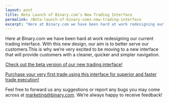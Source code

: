 ```yaml
---
layout: post
title: Beta Launch of Binary.com’s New Trading Interface
permalink: /Beta-launch-of-binary-coms-new-trading-interface
excerpt: "Here at Binary.com we have been hard at work redesigning our current trading interface. With this new design, our aim is to better serve our customers.This is why we’re very excited to be moving to a new..."  
---
```



Here at Binary.com we have been hard at work redesigning our current trading interface. With this new design, our aim is to better serve our customers.This is why we’re very excited to be moving to a new interface that will provide customers with a cleaner, quicker and simpler navigation. 

[Check out the beta version of our new trading interface!](https://www.binary.com/trading?utm_source=social&utm_medium=blog&utm_campaign=WhatsNew)

[Purchase your very first trade using this interface for superior and faster trade execution!](https://www.binary.com/trading?utm_source=social&utm_medium=blog&utm_campaign=WhatsNew)

Feel free to forward us any suggestions or report any bugs you may come across at [marketing@binary.com](mailto:marketing@binary.com). We’re always happy to receive feedback!
